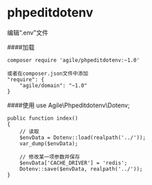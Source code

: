 # phpeditdotenv
编辑“.env”文件

####加载

    composer require 'agile/phpeditdotenv:~1.0'

    或者在composer.json文件中添加
    "require": {
        "agile/domain": "~1.0"
    }

####使用
    use Agile\Phpeditdotenv\Dotenv;

    public function index()
    {
        // 读取
        $envData = Dotenv::load(realpath('../'));
        var_dump($envData);

        // 修改某一项参数并保存
        $envData['CACHE_DRIVER'] = 'redis';
        Dotenv::save($envData, realpath('../'));
    }

